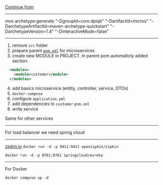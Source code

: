 [Continue from](https://youtu.be/-gLLeoS1m6s?list=PLwvrYc43l1Mwqpf9i-1B1gXfMeHOm6DeY&t=332)

---

mvn archetype:generate "-DgroupId=com.dpiqb" "-DartifactId=micros" "-DarchetypeArtifactId=maven-archetype-quickstart" "-DarchetypeVersion=1.4" "-DinteractiveMode=false"

---

1. remove `src` folder
2. prepare parent [`pom.xml`](clear-parent-pom.xml) for microservices
3. create new MODULE in PROJECT. In parent pom automaticly added section:
```xml
  <modules>
    <module>customer</module>
  </modules>
```
4. add basics microservice (entity, controller, service, DTOs)
5. `docker-compose`
6. configure `application.yml`
7. add dependencies to `customer` `pom.xml`
8. write service

Same for other services

---

For load balancer we need spring cloud

---

[zipkin.io](https://zipkin.io/pages/quickstart.html)
`docker run -d -p 9411:9411 openzipkin/zipkin`

`docker run -d -p 8761:8761 springcloud/eureka`

---

For Docker
```console
docker compose up -d
```

